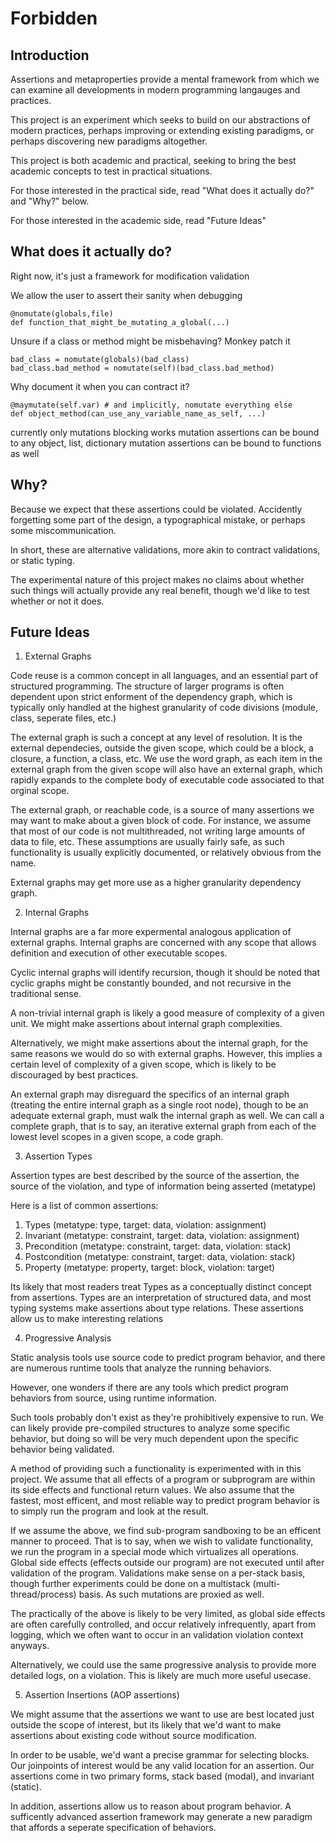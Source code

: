 Forbidden
=========

Introduction
------------

Assertions and metaproperties provide a mental framework from which we can 
examine all developments in modern programming langauges and practices.

This project is an experiment which seeks to build on our abstractions of modern
practices, perhaps improving or extending existing paradigms, or perhaps 
discovering new paradigms altogether.

This project is both academic and practical, seeking to bring the best academic
concepts to test in practical situations.

For those interested in the practical side, read "What does it actually do?" and
"Why?" below.

For those interested in the academic side, read "Future Ideas"

What does it actually do?
-------------------------

Right now, it's just a framework for modification validation

We allow the user to assert their sanity when debugging

    @nomutate(globals,file)
    def function_that_might_be_mutating_a_global(...)

Unsure if a class or method might be misbehaving? Monkey patch it

    bad_class = nomutate(globals)(bad_class)
    bad_class.bad_method = nomutate(self)(bad_class.bad_method)

Why document it when you can contract it?

    @maymutate(self.var) # and implicitly, nomutate everything else
    def object_method(can_use_any_variable_name_as_self, ...)

currently only mutations blocking works
mutation assertions can be bound to any object, list, dictionary
mutation assertions can be bound to functions as well

Why?
----

Because we expect that these assertions could be violated. Accidently forgetting
some part of the design, a typographical mistake, or perhaps some
miscommunication.

In short, these are alternative validations, more akin to contract validations,
or static typing.

The experimental nature of this project makes no claims about whether such
things will actually provide any real benefit, though we'd like to test whether
or not it does.

Future Ideas
------------

1. External Graphs

Code reuse is a common concept in all languages, and an essential part of
structured programming. The structure of larger programs is often dependent 
upon strict enforment of the dependency graph, which is typically only 
handled at the highest granularity of code divisions 
(module, class, seperate files, etc.)

The external graph is such a concept at any level of resolution. It is the
external dependecies, outside the given scope, which could be a block, a
closure, a function, a class, etc. We use the word graph, as each item in the
external graph from the given scope will also have an external graph, which
rapidly expands to the complete body of executable code associated to that
orginal scope.

The external graph, or reachable code, is a source of many assertions we may
want to make about a given block of code. For instance, we assume that most of
our code is not multithreaded, not writing large amounts of data to file, etc. 
These assumptions are usually fairly safe, as such functionality is usually
explicitly documented, or relatively obvious from the name.

External graphs may get more use as a higher granularity dependency graph.

2. Internal Graphs

Internal graphs are a far more expermental analogous application of external
graphs. Internal graphs are concerned with any scope that allows definition and
execution of other executable scopes.

Cyclic internal graphs will identify recursion, though it should be noted that
cyclic graphs might be constantly bounded, and not recursive in the traditional
sense.

A non-trivial internal graph is likely a good measure of complexity of a given
unit. We might make assertions about internal graph complexities.

Alternatively, we might make assertions about the internal graph, for the same
reasons we would do so with external graphs. However, this implies a certain
level of complexity of a given scope, which is likely to be discouraged by best
practices. 

An external graph may disreguard the specifics of an internal graph (treating
the entire internal graph as a single root node), though to be an adequate 
external graph, must walk the internal graph as well. We can call a complete
graph, that is to say, an iterative external graph from each of the lowest level
scopes in a given scope, a code graph.

3. Assertion Types

Assertion types are best described by the source of the assertion, the source of
the violation, and type of information being asserted (metatype)

Here is a list of common assertions:

  1. Types (metatype: type, target: data, violation: assignment)
  2. Invariant (metatype: constraint, target: data, violation: assignment)
  3. Precondition (metatype: constraint, target: data, violation: stack)
  4. Postcondition (metatype: constraint, target: data, violation: stack)
  5. Property (metatype: property, target: block, violation: target)

Its likely that most readers treat Types as a conceptually distinct concept
from assertions. Types are an interpretation of structured data, and most typing
systems make assertions about type relations. These assertions allow us to make
interesting relations 

4. Progressive Analysis

Static analysis tools use source code to predict program behavior, and there are
numerous runtime tools that analyze the running behaviors. 

However, one wonders if there are any tools which predict program behaviors from
source, using runtime information.

Such tools probably don't exist as they're prohibitively expensive to run. We can
likely provide pre-compiled structures to analyze some specific behavior, but
doing so will be very much dependent upon the specific behavior being validated.

A method of providing such a functionality is experimented with in this project.
We assume that all effects of a program or subprogram are within its side
effects and functional return values. We also assume that the fastest, most
efficent, and most reliable way to predict program behavior is to simply run the
program and look at the result.

If we assume the above, we find sub-program sandboxing to be an efficent manner
to proceed. That is to say, when we wish to validate functionality, we run the
program in a special mode which virtualizes all operations. Global side effects
(effects outside our program) are not executed until after validation of the
program. Validations make sense on a per-stack basis, though further experiments
could be done on a multistack (multi-thread/process) basis. As such mutations
are proxied as well.

The practically of the above is likely to be very limited, as global side
effects are often carefully controlled, and occur relatively infrequently, apart
from logging, which we often want to occur in an validation violation context
anyways.

Alternatively, we could use the same progressive analysis to provide more
detailed logs, on a violation. This is likely are much more useful usecase.

5. Assertion Insertions (AOP assertions)

We might assume that the assertions we want to use are best located just outside
the scope of interest, but its likely that we'd want to make assertions about
existing code without source modification.

In order to be usable, we'd want a precise grammar for selecting blocks.
Our joinpoints of interest would be any valid location for an assertion. Our
assertions come in two primary forms, stack based (modal), and
invariant (static).

In addition, assertions allow us to reason about program behavior. A sufficently
advanced assertion framework may generate a new paradigm that affords a seperate
specification of behaviors.
